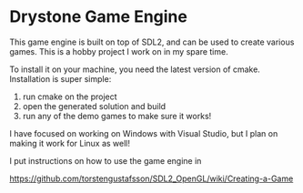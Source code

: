 # Drystone Game Engine

This game engine is built on top of SDL2, and can be used to create various games. This is a hobby project I work on in my spare time.

To install it on your machine, you need the latest version of cmake. Installation is super simple:

1. run cmake on the project
2. open the generated solution and build
3. run any of the demo games to make sure it works!

I have focused on working on Windows with Visual Studio, but I plan on making it work for Linux as well!

I put instructions on how to use the game engine in

https://github.com/torstengustafsson/SDL2_OpenGL/wiki/Creating-a-Game
